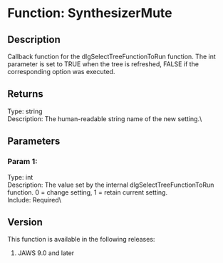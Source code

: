 # Function: SynthesizerMute

## Description

Callback function for the dlgSelectTreeFunctionToRun function. The int
parameter is set to TRUE when the tree is refreshed, FALSE if the
corresponding option was executed.

## Returns

Type: string\
Description: The human-readable string name of the new setting.\

## Parameters

### Param 1:

Type: int\
Description: The value set by the internal dlgSelectTreeFunctionToRun
function. 0 = change setting, 1 = retain current setting.\
Include: Required\

## Version

This function is available in the following releases:

1.  JAWS 9.0 and later
